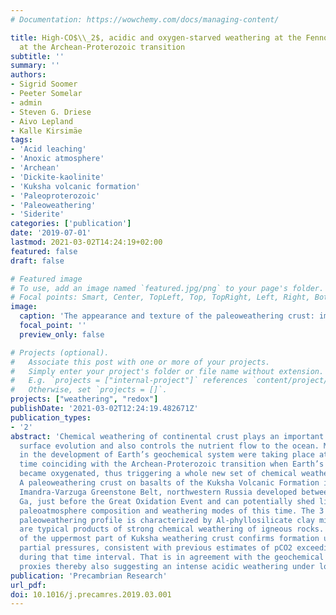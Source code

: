 ```yaml
---
# Documentation: https://wowchemy.com/docs/managing-content/

title: High-CO$\\_2$, acidic and oxygen-starved weathering at the Fennoscandian Shield
  at the Archean-Proterozoic transition
subtitle: ''
summary: ''
authors:
- Sigrid Soomer
- Peeter Somelar
- admin
- Steven G. Driese
- Aivo Lepland
- Kalle Kirsimäe
tags:
- 'Acid leaching'
- 'Anoxic atmosphere'
- 'Archean'
- 'Dickite-kaolinite'
- 'Kuksha volcanic formation'
- 'Paleoproterozoic'
- 'Paleoweathering'
- 'Siderite'
categories: ['publication']
date: '2019-07-01'
lastmod: 2021-03-02T14:24:19+02:00
featured: false
draft: false

# Featured image
# To use, add an image named `featured.jpg/png` to your page's folder.
# Focal points: Smart, Center, TopLeft, Top, TopRight, Left, Right, BottomLeft, Bottom, BottomRight.
image:
  caption: 'The appearance and texture of the paleoweathering crust: images A, B and C are scans of whole thin sections in ordinary incident light, and the scale bar at the right applies to all three images. The rock is intensely weathered at 1.8 m below the surface (A), with less altered basalt at 5.2 m depth (B), and the least-altered parent rock at 11.5 m depth (C). Amphibole in the basaltic parent rock is altered as evidenced by dissolved edges of the crystals (E, image taken in crossed polars), whereas deeper at 11 m depth, actinolite fibrous overgrowth is evident (F, image taken in crossed polars).'
  focal_point: ''
  preview_only: false

# Projects (optional).
#   Associate this post with one or more of your projects.
#   Simply enter your project's folder or file name without extension.
#   E.g. `projects = ["internal-project"]` references `content/project/deep-learning/index.md`.
#   Otherwise, set `projects = []`.
projects: ["weathering", "redox"]
publishDate: '2021-03-02T12:24:19.482671Z'
publication_types:
- '2'
abstract: 'Chemical weathering of continental crust plays an important role in Earth‘s
  surface evolution and also controls the nutrient flow to the ocean. Major changes
  in the development of Earth’s geochemical system were taking place at a critical
  time coinciding with the Archean-Proterozoic transition when Earth’s atmosphere
  became oxygenated, thus triggering a whole new set of chemical weathering reactions.
  A paleoweathering crust on basalts of the Kuksha Volcanic Formation in the Paleoproterozoic
  Imandra-Varzuga Greenstone Belt, northwestern Russia developed between 2.5 and 2.44
  Ga, just before the Great Oxidation Event and can potentially shed light on the
  paleoatmosphere composition and weathering modes of this time. The 3 m-thick Kuksha
  paleoweathering profile is characterized by Al-phyllosilicate clay minerals that
  are typical products of strong chemical weathering of igneous rocks. The mineralogy
  of the uppermost part of Kuksha weathering crust confirms formation under high CO2
  partial pressures, consistent with previous estimates of pCO2 exceeding 0.1 atm
  during that time interval. That is in agreement with the geochemical and mineralogical
  proxies thereby also suggesting an intense acidic weathering under low-oxygen conditions.'
publication: 'Precambrian Research'
url_pdf:
doi: 10.1016/j.precamres.2019.03.001
---
```

